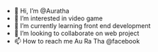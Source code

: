 - 👋 Hi, I’m @Auratha
- 👀 I’m interested in video game
- 🌱 I’m currently learning front end development
- 💞️ I’m looking to collaborate on web project
- 📫 How to reach me Au Ra Tha @facebook

<!---
Auratha/Auratha is a ✨ special ✨ repository because its `README.md` (this file) appears on your GitHub profile.
You can click the Preview link to take a look at your changes.
--->
